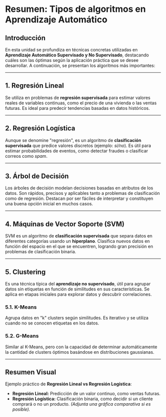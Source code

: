 # Resumen: Tipos de algoritmos en Aprendizaje Automático

## Introducción
En esta unidad se profundiza en técnicas concretas utilizadas en **Aprendizaje Automático Supervisado y No Supervisado**, destacando cuáles son las óptimas según la aplicación práctica que se desee desarrollar. A continuación, se presentan los algoritmos más importantes:

---

## 1. Regresión Lineal
Se utiliza en problemas de **regresión supervisada** para estimar valores reales de variables continuas, como el precio de una vivienda o las ventas futuras. Es ideal para predecir tendencias basadas en datos históricos.

---

## 2. Regresión Logística
Aunque se denomine "regresión", es un algoritmo de **clasificación supervisada** que predice valores discretos (ejemplo: *sí/no*). Es útil para estimar probabilidades de eventos, como detectar fraudes o clasificar correos como *spam*.

---

## 3. Árbol de Decisión
Los árboles de decisión modelan decisiones basadas en atributos de los datos. Son rápidos, precisos y aplicables tanto a problemas de clasificación como de regresión. Destacan por ser fáciles de interpretar y constituyen una buena opción inicial en muchos casos.

---

## 4. Máquinas de Vector Soporte (SVM)
SVM es un algoritmo de **clasificación supervisada** que separa datos en diferentes categorías usando un **hiperplano**. Clasifica nuevos datos en función del espacio en el que se encuentren, logrando gran precisión en problemas de clasificación binaria.

---

## 5. Clustering
Es una técnica típica del **aprendizaje no supervisado**, útil para agrupar datos sin etiquetas en función de similitudes en sus características. Se aplica en etapas iniciales para explorar datos y descubrir correlaciones.

### 5.1. K-Means
Agrupa datos en "k" clusters según similitudes. Es iterativo y se utiliza cuando no se conocen etiquetas en los datos.

### 5.2. G-Means
Similar al K-Means, pero con la capacidad de determinar automáticamente la cantidad de clusters óptimos basándose en distribuciones gaussianas.

---

## Resumen Visual
Ejemplo práctico de **Regresión Lineal vs Regresión Logística**:
- **Regresión Lineal:** Predicción de un valor continuo, como ventas futuras.  
- **Regresión Logística:** Clasificación binaria, como decidir si un cliente comprará o no un producto. *(Adjunta una gráfica comparativa si es posible).*
